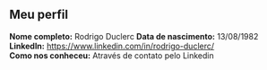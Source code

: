 Meu perfil
-------

**Nome completo:**  Rodrigo Duclerc 
**Data de nascimento:** 13/08/1982  
**LinkedIn:**  https://www.linkedin.com/in/rodrigo-duclerc/  
**Como nos conheceu:** Através de contato pelo Linkedin   